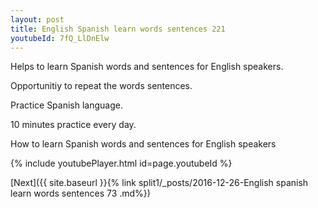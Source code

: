 ```yaml
---
layout: post
title: English Spanish learn words sentences 221 
youtubeId: 7fQ_LlDnElw
---
```

 
 
Helps to learn Spanish words and sentences for English speakers.

Opportunitiy to repeat the words sentences. 

Practice Spanish language. 
 
10 minutes practice every day. 
 
How to learn Spanish words and sentences for English speakers 
 
{% include youtubePlayer.html id=page.youtubeId %}
 
 
[Next]({{ site.baseurl }}{% link  split1/_posts/2016-12-26-English spanish learn words sentences 73 .md%})
 
